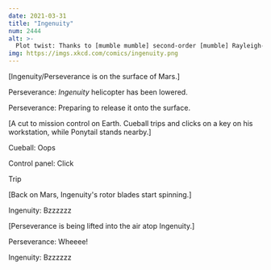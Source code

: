 ```yaml
---
date: 2021-03-31
title: "Ingenuity"
num: 2444
alt: >-
  Plot twist: Thanks to [mumble mumble] second-order [mumble] Rayleigh-Taylor [mumble] turbulent [mumble] shear, it turns out powered flight is way EASIER on Mars!
img: https://imgs.xkcd.com/comics/ingenuity.png
---
```

[Ingenuity/Perseverance is on the surface of Mars.]

Perseverance: *Ingenuity* helicopter has been lowered.

Perseverance: Preparing to release it onto the surface.

[A cut to mission control on Earth. Cueball trips and clicks on a key on his workstation, while Ponytail stands nearby.]

Cueball: Oops

Control panel: Click

Trip

[Back on Mars, Ingenuity's rotor blades start spinning.]

Ingenuity: Bzzzzzz

	

[Perseverance is being lifted into the air atop Ingenuity.]

Perseverance: Wheeee!

Ingenuity: Bzzzzzz